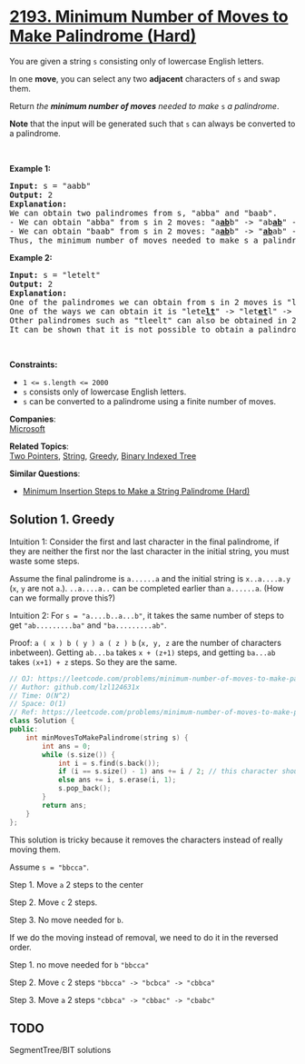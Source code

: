 # [2193. Minimum Number of Moves to Make Palindrome (Hard)](https://leetcode.com/problems/minimum-number-of-moves-to-make-palindrome/)

<p>You are given a string <code>s</code> consisting only of lowercase English letters.</p>

<p>In one <strong>move</strong>, you can select any two <strong>adjacent</strong> characters of <code>s</code> and swap them.</p>

<p>Return <em>the <strong>minimum number of moves</strong> needed to make</em> <code>s</code> <em>a palindrome</em>.</p>

<p><strong>Note</strong> that the input will be generated such that <code>s</code> can always be converted to a palindrome.</p>

<p>&nbsp;</p>
<p><strong>Example 1:</strong></p>

<pre><strong>Input:</strong> s = "aabb"
<strong>Output:</strong> 2
<strong>Explanation:</strong>
We can obtain two palindromes from s, "abba" and "baab". 
- We can obtain "abba" from s in 2 moves: "a<u><strong>ab</strong></u>b" -&gt; "ab<u><strong>ab</strong></u>" -&gt; "abba".
- We can obtain "baab" from s in 2 moves: "a<u><strong>ab</strong></u>b" -&gt; "<u><strong>ab</strong></u>ab" -&gt; "baab".
Thus, the minimum number of moves needed to make s a palindrome is 2.
</pre>

<p><strong>Example 2:</strong></p>

<pre><strong>Input:</strong> s = "letelt"
<strong>Output:</strong> 2
<strong>Explanation:</strong>
One of the palindromes we can obtain from s in 2 moves is "lettel".
One of the ways we can obtain it is "lete<u><strong>lt</strong></u>" -&gt; "let<u><strong>et</strong></u>l" -&gt; "lettel".
Other palindromes such as "tleelt" can also be obtained in 2 moves.
It can be shown that it is not possible to obtain a palindrome in less than 2 moves.
</pre>

<p>&nbsp;</p>
<p><strong>Constraints:</strong></p>

<ul>
	<li><code>1 &lt;= s.length &lt;= 2000</code></li>
	<li><code>s</code> consists only of lowercase English letters.</li>
	<li><code>s</code> can be converted to a palindrome using a finite number of moves.</li>
</ul>


**Companies**:  
[Microsoft](https://leetcode.com/company/microsoft)

**Related Topics**:  
[Two Pointers](https://leetcode.com/tag/two-pointers/), [String](https://leetcode.com/tag/string/), [Greedy](https://leetcode.com/tag/greedy/), [Binary Indexed Tree](https://leetcode.com/tag/binary-indexed-tree/)

**Similar Questions**:
* [Minimum Insertion Steps to Make a String Palindrome (Hard)](https://leetcode.com/problems/minimum-insertion-steps-to-make-a-string-palindrome/)

## Solution 1. Greedy

Intuition 1: Consider the first and last character in the final palindrome, if they are neither the first nor the last character in the initial string, you must waste some steps.

Assume the final palindrome is `a......a` and the initial string is `x..a....a.y` (`x`, `y` are not `a`.). `..a....a..` can be completed earlier than `a......a`. (How can we formally prove this?)

Intuition 2: For `s = "a....b..a...b"`, it takes the same number of steps to get `"ab.........ba"` and `"ba.........ab"`.

Proof: `a ( x ) b ( y ) a ( z ) b` (`x, y, z` are the number of characters inbetween). Getting `ab...ba` takes `x + (z+1)` steps, and getting `ba...ab` takes `(x+1) + z` steps. So they are the same.

```cpp
// OJ: https://leetcode.com/problems/minimum-number-of-moves-to-make-palindrome/
// Author: github.com/lzl124631x
// Time: O(N^2)
// Space: O(1)
// Ref: https://leetcode.com/problems/minimum-number-of-moves-to-make-palindrome/discuss/1822174/
class Solution {
public:
    int minMovesToMakePalindrome(string s) {
        int ans = 0;
        while (s.size()) {
            int i = s.find(s.back());
            if (i == s.size() - 1) ans += i / 2; // this character should be put at the middle.
            else ans += i, s.erase(i, 1);
            s.pop_back();
        }
        return ans;
    }
};
```

This solution is tricky because it removes the characters instead of really moving them.

Assume `s = "bbcca"`.

Step 1. Move `a` 2 steps to the center

Step 2. Move `c` 2 steps.

Step 3. No move needed for `b`.

If we do the moving instead of removal, we need to do it in the reversed order.

Step 1. no move needed for `b` `"bbcca"`

Step 2. Move `c` 2 steps `"bbcca" -> "bcbca" -> "cbbca"`

Step 3. Move `a` 2 steps `"cbbca" -> "cbbac" -> "cbabc"`

## TODO

SegmentTree/BIT solutions
